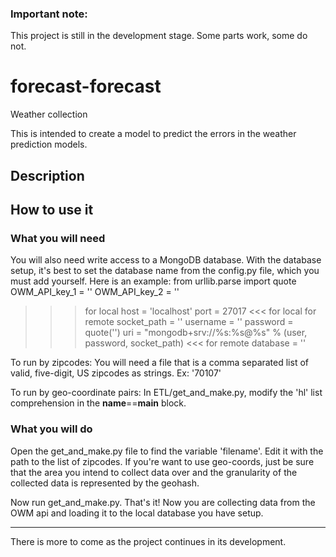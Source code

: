 ### Important note:
This project is still in the development stage. Some parts work, some do not. 

# forecast-forecast
Weather collection

This is intended to create a model to predict the errors in the weather prediction models.

## Description

## How to use it

### What you will need

You will also need write access to a MongoDB database. With the database setup, it's best
to set the database name from the config.py file, which you must add yourself.
Here is an example:
from urllib.parse import quote
OWM_API_key_1 = '<your api key>'
OWM_API_key_2 = '<your other api key>'
>>> for local
host = 'localhost'
port = 27017
<<< for local
>>> for remote
socket_path = '<socket path to db>'
username = '<your username>'
password = quote('<your password>')
uri = "mongodb+srv://%s:%s@%s" % (user, password, socket_path)
<<< for remote
database = '<database name>'

To run by zipcodes:
You will need a file that is a comma separated list of valid, five-digit, US zipcodes
as strings. Ex: '70107'

To run by geo-coordinate pairs:
In ETL/get_and_make.py, modify the 'hl' list comprehension in the __name__==__main__ block.

### What you will do
Open the get_and_make.py file to find the variable 'filename'. Edit it with the path to the
list of zipcodes. If you're want to use geo-coords, just be sure that the area you intend
to collect data over and the granularity of the collected data is represented by the geohash.

Now run get_and_make.py. That's it! Now you are collecting data from the OWM api and
loading it to the local database you have setup.

----------------------------------------------------------------------------------------

There is more to come as the project continues in its development.
